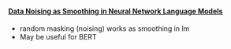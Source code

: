 #### [Data Noising as Smoothing in Neural Network Language Models](https://arxiv.org/abs/1703.02573)

* random masking (noising) works as smoothing in lm
* May be useful for BERT





